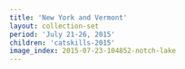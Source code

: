 ```yaml
---
title: 'New York and Vermont'
layout: collection-set
period: 'July 21-26, 2015'
children: 'catskills-2015'
image_index: 2015-07-23-104852-notch-lake
---
```

